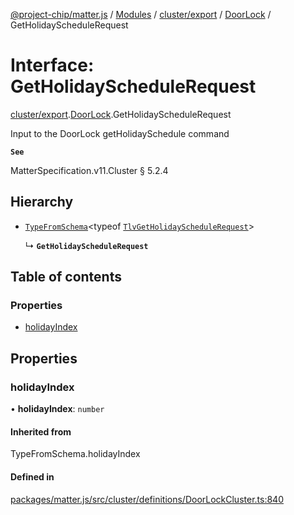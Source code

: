 [@project-chip/matter.js](../README.md) / [Modules](../modules.md) / [cluster/export](../modules/cluster_export.md) / [DoorLock](../modules/cluster_export.DoorLock.md) / GetHolidayScheduleRequest

# Interface: GetHolidayScheduleRequest

[cluster/export](../modules/cluster_export.md).[DoorLock](../modules/cluster_export.DoorLock.md).GetHolidayScheduleRequest

Input to the DoorLock getHolidaySchedule command

**`See`**

MatterSpecification.v11.Cluster § 5.2.4

## Hierarchy

- [`TypeFromSchema`](../modules/tlv_export.md#typefromschema)\<typeof [`TlvGetHolidayScheduleRequest`](../modules/cluster_export.DoorLock.md#tlvgetholidayschedulerequest)\>

  ↳ **`GetHolidayScheduleRequest`**

## Table of contents

### Properties

- [holidayIndex](cluster_export.DoorLock.GetHolidayScheduleRequest.md#holidayindex)

## Properties

### holidayIndex

• **holidayIndex**: `number`

#### Inherited from

TypeFromSchema.holidayIndex

#### Defined in

[packages/matter.js/src/cluster/definitions/DoorLockCluster.ts:840](https://github.com/project-chip/matter.js/blob/904d0c9b952b91f28a21803759c5e5c66ee4d272/packages/matter.js/src/cluster/definitions/DoorLockCluster.ts#L840)
